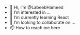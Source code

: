 - 👋 Hi, I’m @LabeebHameed
- 👀 I’m interested in ...
- 🌱 I’m currently learning React 
- 💞️ I’m looking to collaborate on ...
- 📫 How to reach me here

<!---
LabeebHameed/LabeebHameed is a ✨ special ✨ repository because its `README.md` (this file) appears on your GitHub profile.
You can click the Preview link to take a look at your changes.
--->
